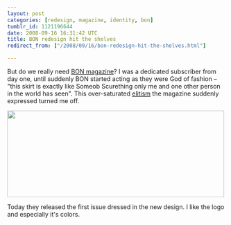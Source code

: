 ```yaml
---
layout: post
categories: [redesign, magazine, identity, bon]
tumblr_id: 1121196644  
date: 2008-09-16 16:31:42 UTC
title: BON redesign hit the shelves
redirect_from: ["/2008/09/16/bon-redesign-hit-the-shelves.html"]

---
```


But do we really need <a href="http://www.bonmagazine.com/">BON magazine</a>? I was a dedicated subscriber from day one, until suddenly BON started acting as they were God of fashion – "this skirt is exactly like Someob Scurething only me and one other person in the world has seen". This over-saturated <a href="http://en.wikipedia.org/wiki/Elitism">elitism</a> the magazine suddenly expressed turned me off.

<img src="/attachments/2008/09/bon.png" alt="" title="bon" width="500" height="200" class="alignnone size-full wp-image-773" />

Today they released the first issue dressed in the new design. I like the logo and especially it's colors.
